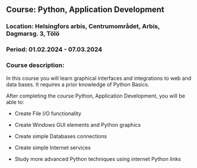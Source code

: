 <h2>Course: Python, Application Development</h2>
<h3>Location: Helsingfors arbis, Centrumområdet, Arbis, Dagmarsg. 3, Tölö</h3>
<h3>Period: 01.02.2024 - 07.03.2024</h3>

<h3>Course description:</h3>
<p>In this course you will learn graphical interfaces and integrations to web and data bases. It requires a prior knowledge of Python Basics.</p>
<p>After completing the course Python, Application Development, you will be able to:</p>

- Create File I/O functionality

- Create Windows GUI elements and Python graphics

- Create simple Databases connections

- Create simple Internet services

- Study more advanced Python techniques using internet Python links
